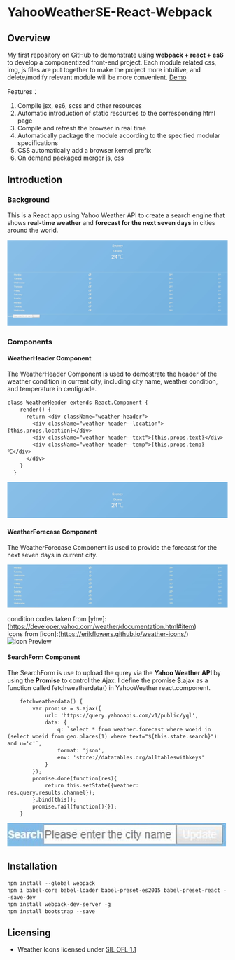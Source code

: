 # YahooWeatherSE-React-Webpack

## Overview
My first repository on GitHub to demonstrate using **webpack + react + es6** to develop a componentized front-end project. Each module related css, img, js files are put together to make the project more intuitive, and delete/modify relevant module will be more convenient. [Demo](https://jacklau9515.github.io/YahooWeatherSE/)  

Features：<br>
1. Compile jsx, es6, scss and other resources <br>
2. Automatic introduction of static resources to the corresponding html page <br>
3. Compile and refresh the browser in real time <br>
4. Automatically package the module according to the specified modular specifications <br>
5. CSS automatically add a browser kernel prefix <br>
6. On demand packaged merger js, css

## Introduction

### Background
This is a React app using Yahoo Weather API to create a search engine that shows **real-time weather** and **forecast for the next seven days** in cities around the world.

![Demo](https://github.com/Jacklau9515/MarkdownPhotos/blob/master/YahooWeatherSE/YHWSE.JPG)

### Components
#### WeatherHeader Component
The WeatherHeader Component is used to demostrate the header of the weather condition in current city, including city name, weather condition, and temperature in centigrade.
```react
class WeatherHeader extends React.Component {
    render() {
      return <div className="weather-header">
        <div className="weather-header--location">{this.props.location}</div>
        <div className="weather-header--text">{this.props.text}</div>
        <div className="weather-header--temp">{this.props.temp}℃</div> 
      </div>
    }
  }
```

![Header](https://github.com/Jacklau9515/MarkdownPhotos/blob/master/YahooWeatherSE/Header.JPG)

#### WeatherForecase Component
The WeatherForecase Component is used to provide the forecast for the next seven days in current city. 

![Forecast](https://github.com/Jacklau9515/MarkdownPhotos/blob/master/YahooWeatherSE/Body.jpg)

condition codes taken from [yhw]:(https://developer.yahoo.com/weather/documentation.html#item)<br>
icons from [icon]:(https://erikflowers.github.io/weather-icons/)
![Icon Preview](http://i.imgur.com/XmZW2q3.png)

#### SearchForm Component
The SearchForm is use to upload the qurey via the **Yahoo Weather API** by using the **Promise** to control the Ajax. I define the promise $.ajax as a function called fetchweatherdata() in YahooWeather react.component.
```react
    fetchweatherdata() {
        var promise = $.ajax({
            url: 'https://query.yahooapis.com/v1/public/yql',
            data: {
                q: `select * from weather.forecast where woeid in (select woeid from geo.places(1) where text="${this.state.search}") and u='c'`,
                format: 'json',
                env: 'store://datatables.org/alltableswithkeys'
            }
        });
        promise.done(function(res){
            return this.setState({weather: res.query.results.channel});
        }.bind(this));
        promise.fail(function(){});
    }
```
![Search](https://github.com/Jacklau9515/MarkdownPhotos/blob/master/YahooWeatherSE/Searchform.JPG)

## Installation
```npm
npm install --global webpack
npm i babel-core babel-loader babel-preset-es2015 babel-preset-react --save-dev
npm install webpack-dev-server -g
npm install bootstrap --save
```

## Licensing
* Weather Icons licensed under [SIL OFL 1.1](http://scripts.sil.org/OFL)
